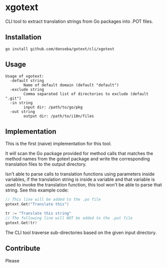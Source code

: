 # xgotext

CLI tool to extract translation strings from Go packages into .POT files. 

## Installation

```
go install github.com/donseba/gotext/cli/xgotext
```

## Usage

```
Usage of xgotext:
  -default string
        Name of default domain (default "default")
  -exclude string
        Comma separated list of directories to exclude (default ".git")
  -in string
        input dir: /path/to/go/pkg
  -out string
        output dir: /path/to/i18n/files
```

## Implementation

This is the first (naive) implementation for this tool. 

It will scan the Go package provided for method calls that matches the method names from the gotext package and write the corresponding translation files to the output directory. 

Isn't able to parse calls to translation functions using parameters inside variables, if the translation string is inside a variable and that variable is used to invoke the translation function, this tool won't be able to parse that string. See this example code: 

```go
// This line will be added to the .po file
gotext.Get("Translate this")

tr := "Translate this string"
// The following line will NOT be added to the .pot file
gotext.Get(tr)
```

The CLI tool traverse sub-directories based on the given input directory.


## Contribute

Please

